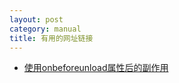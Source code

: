```yaml
---
layout: post
category: manual
title: 有用的网址链接
---
```


- [使用onbeforeunload属性后的副作用](http://www.cnblogs.com/birdshome/archive/2005/09/30/OnBeforeUnload.html)